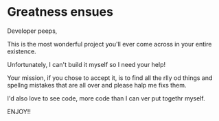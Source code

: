 # Greatness ensues

Developer peeps,

This is the most wonderful project you'll ever come across in your entire existence.

Unfortunately, I can't build it myself so I need your help!

Your mission, if you chose to accept it, is to find all the rlly od things and spellng mistakes that are all over and please halp me fixs them.

I'd also love to see code, more code than I can ver put togethr myself.
 
ENJOY!!
